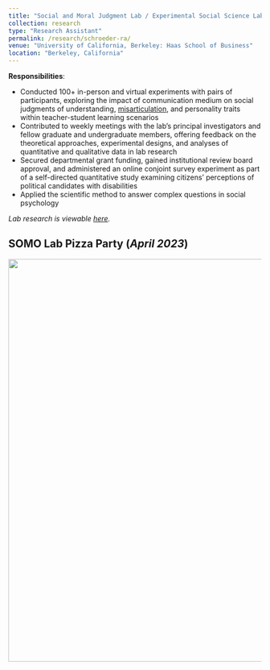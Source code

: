 ```yaml
---
title: "Social and Moral Judgment Lab / Experimental Social Science Laboratory Lead Research Apprentice (_June 2022 - March 2025_)"
collection: research
type: "Research Assistant"
permalink: /research/schroeder-ra/
venue: "University of California, Berkeley: Haas School of Business"
location: "Berkeley, California"
---
```


__Responsibilities__:
- Conducted 100+ in-person and virtual experiments with pairs of participants, exploring the impact of communication medium on social judgments of understanding, [misarticulation](https://papers.ssrn.com/sol3/papers.cfm?abstract_id=4164007), and personality traits within teacher-student learning scenarios
- Contributed to weekly meetings with the lab’s principal investigators and fellow graduate and undergraduate members, offering feedback on the theoretical approaches, experimental designs, and analyses of quantitative and qualitative data in lab research
- Secured departmental grant funding, gained institutional review board approval, and administered an online conjoint survey experiment as part of a self-directed quantitative study examining citizens’ perceptions of political candidates with disabilities
- Applied the scientific method to answer complex questions in social psychology

_Lab research is viewable [here](https://www.somolab.org/overview)._

## SOMO Lab Pizza Party (_April 2023_)
<img width="800" src="https://user-images.githubusercontent.com/100865459/239700445-6fdba757-557b-49b5-9f24-a884772196f9.jpeg">
